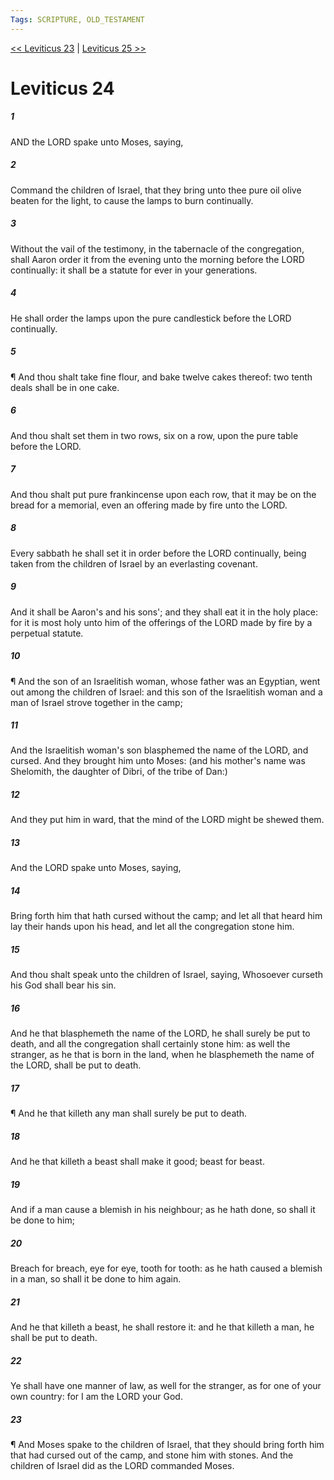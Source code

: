 ```yaml
---
Tags: SCRIPTURE, OLD_TESTAMENT
---
```


[<< Leviticus 23](OLD_TESTAMENT/03_Leviticus/Leviticus_23.md) | [Leviticus 25 >>](OLD_TESTAMENT/03_Leviticus/Leviticus_25.md)

# Leviticus 24

##### 1

AND the LORD spake unto Moses, saying,

##### 2

Command the children of Israel, that they bring unto thee pure oil olive beaten for the light, to cause the lamps to burn continually.

##### 3

Without the vail of the testimony, in the tabernacle of the congregation, shall Aaron order it from the evening unto the morning before the LORD continually: it shall be a statute for ever in your generations.

##### 4

He shall order the lamps upon the pure candlestick before the LORD continually.

##### 5

¶ And thou shalt take fine flour, and bake twelve cakes thereof: two tenth deals shall be in one cake.

##### 6

And thou shalt set them in two rows, six on a row, upon the pure table before the LORD.

##### 7

And thou shalt put pure frankincense upon each row, that it may be on the bread for a memorial, even an offering made by fire unto the LORD.

##### 8

Every sabbath he shall set it in order before the LORD continually, being taken from the children of Israel by an everlasting covenant.

##### 9

And it shall be Aaron's and his sons'; and they shall eat it in the holy place: for it is most holy unto him of the offerings of the LORD made by fire by a perpetual statute.

##### 10

¶ And the son of an Israelitish woman, whose father was an Egyptian, went out among the children of Israel: and this son of the Israelitish woman and a man of Israel strove together in the camp;

##### 11

And the Israelitish woman's son blasphemed the name of the LORD, and cursed. And they brought him unto Moses: (and his mother's name was Shelomith, the daughter of Dibri, of the tribe of Dan:)

##### 12

And they put him in ward, that the mind of the LORD might be shewed them.

##### 13

And the LORD spake unto Moses, saying,

##### 14

Bring forth him that hath cursed without the camp; and let all that heard him lay their hands upon his head, and let all the congregation stone him.

##### 15

And thou shalt speak unto the children of Israel, saying, Whosoever curseth his God shall bear his sin.

##### 16

And he that blasphemeth the name of the LORD, he shall surely be put to death, and all the congregation shall certainly stone him: as well the stranger, as he that is born in the land, when he blasphemeth the name of the LORD, shall be put to death.

##### 17

¶ And he that killeth any man shall surely be put to death.

##### 18

And he that killeth a beast shall make it good; beast for beast.

##### 19

And if a man cause a blemish in his neighbour; as he hath done, so shall it be done to him;

##### 20

Breach for breach, eye for eye, tooth for tooth: as he hath caused a blemish in a man, so shall it be done to him again.

##### 21

And he that killeth a beast, he shall restore it: and he that killeth a man, he shall be put to death.

##### 22

Ye shall have one manner of law, as well for the stranger, as for one of your own country: for I am the LORD your God.

##### 23

¶ And Moses spake to the children of Israel, that they should bring forth him that had cursed out of the camp, and stone him with stones. And the children of Israel did as the LORD commanded Moses.

